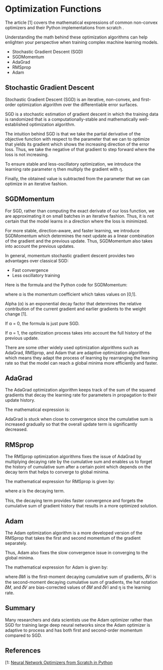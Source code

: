 # Optimization Functions

The article [1] covers the mathematical expressions of common non-convex optimizers and their Python implementations from scratch .

Understanding the math behind these optimization algorithms can help enlighten your perspective when training complex machine learning models.

- Stochastic Gradient Descent (SGD)
- SGDMomentum
- AdaGrad
- RMSprop
- Adam


## Stochastic Gradient Descent

Stochastic Gradient Descent (SGD) is an iterative, non-convex, and first-order optimization algorithm over the differentiable error surfaces.

SGD is a stochastic estimation of gradient descent in which the training data is randomized that is a computationally-stable and mathematically well-established optimization algorithm.

The intuition behind SGD is that we take the partial derivative of the objective function with respect to the parameter that we can to optimize that yields its gradient which shows the increasing direction of the error loss. Thus, we take the negative of that gradient to step forward where the loss is not increasing.

To ensure stable and less-oscillatory optimization, we introduce the learning rate parameter ŋ then multiply the gradient with ŋ.

Finally, the obtained value is subtracted from the parameter that we can optimize in an iterative fashion.


## SGDMomentum

For SGD, rather than computing the exact derivate of our loss function, we are approximating it on small batches in an iterative fashion. Thus, it is not certain that the model learns in a direction where the loss is minimized.

For more stable, direction-aware, and faster learning, we introduce SGDMomentum which determines the next update as a linear combination of the gradient and the previous update. Thus, SGDMomentum also takes into account the previous updates.

In general, momentum stochastic gradient descent provides two advantages over classical SGD:

- Fast convergence
- Less oscillatory training

Here is the formula and the Python code for SGDMomentum:

where α is the momentum coefficient which takes values on [0,1].

Alpha (α) is an exponential decay factor that determines the relative contribution of the current gradient and earlier gradients to the weight change [1].

If α = 0, the formula is just pure SGD.

If α = 1, the optimization process takes into account the full history of the previous update.

There are some other widely used optimization algorithms such as AdaGrad, RMSprop, and Adam that are adaptive optimization algorithms which means they adapt the process of learning by rearranging the learning rate so that the model can reach a global minima more efficiently and faster.


## AdaGrad

The AdaGrad optimization algorithm keeps track of the sum of the squared gradients that decay the learning rate for parameters in propagation to their update history.

The mathematical expression is:

AdaGrad is stuck when close to convergence since the cumulative sum is increased gradually so that the overall update term is significantly decreased.


## RMSprop

The RMSprop optimization algorithms fixes the issue of AdaGrad by multiplying decaying rate by the cumulative sum and enables us to forget the history of cumulative sum after a certain point which depends on the decay term that helps to converge to global minima.

The mathematical expression for RMSprop is given by:

where 𝛼 is the decaying term.

This, the decaying term provides faster convergence and forgets the cumulative sum of gradient history that results in a more optimized solution.


## Adam

The Adam optimization algorithm is a more developed version of the RMSprop that takes the first and second momentum of the gradient separately.

Thus, Adam also fixes the slow convergence issue in converging to the global minima.

The mathematical expression for Adam is given by:

where 𝛿𝑀𝑖 is the first-moment decaying cumulative sum of gradients, 𝛿𝑉𝑖 is the second-moment decaying cumulative sum of gradients, the hat notation 𝛿𝑀, and 𝛿𝑉 are bias-corrected values of 𝛿𝑀 and 𝛿𝑉𝑖 and ŋ is the learning rate.

## Summary

Many researchers and data scientists use the Adam optimizer rather than SGD for training large deep neural networks since the Adam optimizer is adaptive to process and has both first and second-order momentum compared to SGD.


## References

[1: [Neural Network Optimizers from Scratch in Python](https://towardsdatascience.com/neural-network-optimizers-from-scratch-in-python-af76ee087aab?source=rss----7f60cf5620c9---4)
